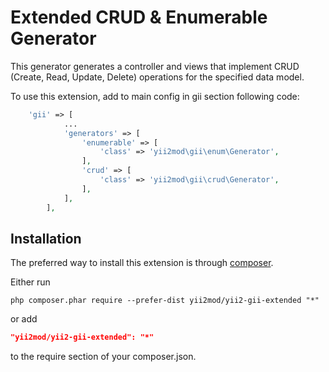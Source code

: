 Extended CRUD & Enumerable Generator
==================

This generator generates a controller and views that implement CRUD (Create, Read, Update, Delete) operations for the specified data model.

To use this extension, add to main config in gii section following code:

```php
    'gii' => [
            ...
            'generators' => [
                'enumerable' => [
                    'class' => 'yii2mod\gii\enum\Generator',
                ],
                'crud' => [
                    'class' => 'yii2mod\gii\crud\Generator',
                ],
            ],
        ],
```

Installation
------------

The preferred way to install this extension is through [composer](http://getcomposer.org/download/).

Either run

```
php composer.phar require --prefer-dist yii2mod/yii2-gii-extended "*"
```

or add

```json
"yii2mod/yii2-gii-extended": "*"
```

to the require section of your composer.json.
